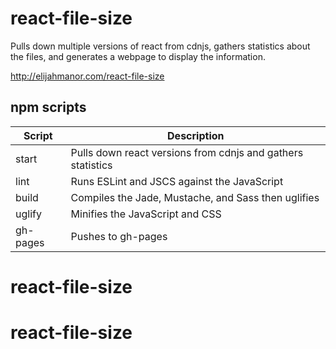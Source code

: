# react-file-size

Pulls down multiple versions of react from cdnjs, gathers statistics about the files, and generates a webpage to display the information.

http://elijahmanor.com/react-file-size

## npm scripts

| Script   | Description |
| -------- | ----------- |
| start    | Pulls down react versions from cdnjs and gathers statistics |
| lint     | Runs ESLint and JSCS against the JavaScript |
| build    | Compiles the Jade, Mustache, and Sass then uglifies |
| uglify   | Minifies the JavaScript and CSS |
| gh-pages | Pushes to gh-pages |
# react-file-size
# react-file-size
